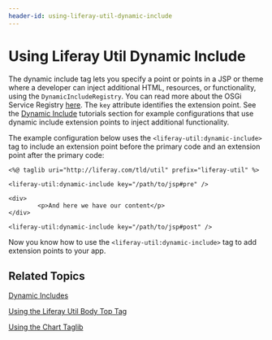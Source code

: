 ```yaml
---
header-id: using-liferay-util-dynamic-include
---
```


# Using Liferay Util Dynamic Include

The dynamic include tag lets you specify a point or points in a JSP or theme 
where a developer can inject additional HTML, resources, or functionality, using 
the `DynamicIncludeRegistry`. You can read more about the OSGi Service Registry 
[here](http://docs.spring.io/osgi/docs/current/reference/html/service-registry.html). 
The `key` attribute identifies the extension point. See the 
[Dynamic Include](/docs/7-1/tutorials/-/knowledge_base/t/dynamic-includes) 
tutorials section for example configurations that use dynamic include extension 
points to inject additional functionality. 

The example configuration below uses the `<liferay-util:dynamic-include>` tag to 
include an extension point before the primary code and an extension point after 
the primary code:

    <%@ taglib uri="http://liferay.com/tld/util" prefix="liferay-util" %>
    
    <liferay-util:dynamic-include key="/path/to/jsp#pre" />
    
    <div>
            <p>And here we have our content</p>
    </div>
    
    <liferay-util:dynamic-include key="/path/to/jsp#post" />
    
Now you know how to use the `<liferay-util:dynamic-include>` tag to add 
extension points to your app. 
    
## Related Topics

[Dynamic Includes](/docs/7-1/tutorials/-/knowledge_base/t/dynamic-includes)

[Using the Liferay Util Body Top Tag](/docs/7-1/tutorials/-/knowledge_base/t/using-liferay-util-body-top)

[Using the Chart Taglib](/docs/7-1/tutorials/-/knowledge_base/t/using-the-chart-taglib-in-your-portlets)
